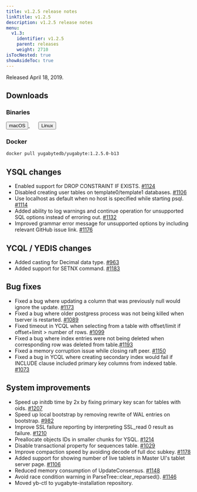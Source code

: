 ```yaml
---
title: v1.2.5 release notes
linkTitle: v1.2.5
description: v1.2.5 release notes
menu:
  v1.3:
    identifier: v1.2.5
    parent: releases
    weight: 2710
isTocNested: true
showAsideToc: true
---
```


Released April 18, 2019.

## Downloads

### Binaries

<a class="download-binary-link" href="https://downloads.yugabyte.com/yugabyte-ce-1.2.5.0-darwin.tar.gz">
  <button>
    <i class="fab fa-apple"></i><span class="download-text">macOS</span>
  </button>
</a>
&nbsp; &nbsp; &nbsp; 
<a class="download-binary-link" href="https://downloads.yugabyte.com/yugabyte-ce-1.2.5.0-linux.tar.gz">
  <button>
    <i class="fab fa-linux"></i><span class="download-text">Linux</span>
  </button>
</a>
<br />

### Docker

```sh
docker pull yugabytedb/yugabyte:1.2.5.0-b13
```

## YSQL changes

* Enabled support for DROP CONSTRAINT IF EXISTS. [#1124](https://github.com/Yugabyte/yugabyte-db/issues/1124)
* Disabled creating user tables on template0/template1 databases. [#1106](https://github.com/Yugabyte/yugabyte-db/issues/1106)
* Use localhost as default when no host is specified while starting psql. [#1114](https://github.com/Yugabyte/yugabyte-db/issues/1114)
* Added ability to log warnings and continue operation for unsupported SQL options instead of erroring out. [#1132](https://github.com/Yugabyte/yugabyte-db/issues/1132)
* Improved grammar error message for unsupported options by including relevant GitHub issue link. [#1176](https://github.com/Yugabyte/yugabyte-db/issues/1176)

## YCQL / YEDIS changes

* Added casting for Decimal data type. [#963](https://github.com/Yugabyte/yugabyte-db/issues/963)
* Added support for SETNX command. [#1183](https://github.com/Yugabyte/yugabyte-db/issues/1183)

## Bug fixes

* Fixed a bug where updating a column that was previously null would ignore the update. [#1173](https://github.com/Yugabyte/yugabyte-db/issues/1173)
* Fixed a bug where older postgress process was not being killed when tserver is restarted. [#1089](https://github.com/Yugabyte/yugabyte-db/issues/1089)
* Fixed timeout in YCQL when selecting from a table with offset/limit if offset+limit > number of rows. [#1099](https://github.com/Yugabyte/yugabyte-db/issues/1099)
* Fixed a bug where index entries were not being deleted when corresponding row was deleted from table.[#1193](https://github.com/Yugabyte/yugabyte-db/issues/1193)
* Fixed a memory corruption issue while closing raft peer. [#1150](https://github.com/Yugabyte/yugabyte-db/issues/1150)
* Fixed a bug in YCQL where creating secondary index would fail if INCLUDE clause included primary key columns from indexed table. [#1073](https://github.com/Yugabyte/yugabyte-db/issues/1073)

## System improvements

* Speed up initdb time by 2x by fixing primary key scan for tables with oids. [#1207](https://github.com/Yugabyte/yugabyte-db/issues/1207)
* Speed up local bootstrap by removing rewrite of WAL entries on bootstrap. [#982](https://github.com/Yugabyte/yugabyte-db/issues/982)
* Improve SSL failure reporting by interpreting SSL_read 0 result as failure. [#1210](https://github.com/Yugabyte/yugabyte-db/issues/1210)
* Preallocate objects IDs in smaller chunks for YSQL. [#1214](https://github.com/Yugabyte/yugabyte-db/issues/1214)
* Disable transactional property for sequences table. [#1029](https://github.com/Yugabyte/yugabyte-db/issues/1029)
* Improve compaction speed by avoiding decode of full doc subkey. [#1178](https://github.com/Yugabyte/yugabyte-db/issues/1178)
* Added support for showing number of live tablets in Master UI's tablet server page. [#1106](https://github.com/Yugabyte/yugabyte-db/issues/1106)
* Reduced memory consumption of UpdateConsensus. [#1148](https://github.com/Yugabyte/yugabyte-db/issues/1148)
* Avoid race condition warning in ParseTree::clear_reparsed(). [#1146](https://github.com/Yugabyte/yugabyte-db/issues/1146)
* Moved yb-ctl to yugabyte-installation repository.

